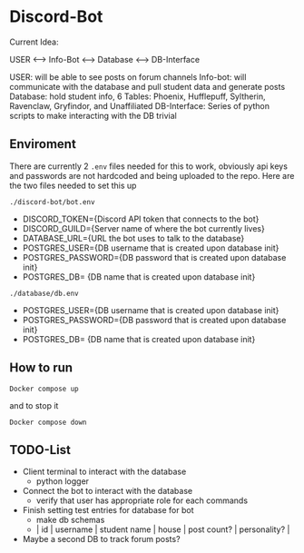 # Discord-Bot

Current Idea:

USER <--> Info-Bot <--> Database <--> DB-Interface

USER: will be able to see posts on forum channels
Info-bot: will communicate with the database and pull student data and generate posts
Database: hold student info, 6 Tables: Phoenix, Hufflepuff, Syltherin, Ravenclaw, Gryfindor, and Unaffiliated
DB-Interface: Series of python scripts to make interacting with the DB trivial

## Enviroment
There are currently 2 `.env` files needed for this to work, obviously api keys and passwords are not hardcoded and being uploaded to the repo. Here are the two files needed to set this up

`./discord-bot/bot.env`
- DISCORD_TOKEN={Discord API token that connects to the bot}
- DISCORD_GUILD={Server name of where the bot currently lives}
- DATABASE_URL={URL the bot uses to talk to the database}
- POSTGRES_USER={DB username that is created upon database init}
- POSTGRES_PASSWORD={DB password that is created upon database init}
- POSTGRES_DB= {DB name that is created upon database init}

`./database/db.env`
- POSTGRES_USER={DB username that is created upon database init}
- POSTGRES_PASSWORD={DB password that is created upon database init}
- POSTGRES_DB= {DB name that is created upon database init}

## How to run
```
Docker compose up
```
and to stop it
```
Docker compose down
```

## TODO-List

- Client terminal to interact with the database
    - python logger
- Connect the bot to interact with the database
    - verify that user has appropriate role for each commands
- Finish setting test entries for database for bot
    - make db schemas
    - | id | username | student name | house | post count? | personality? |
- Maybe a second DB to track forum posts? 